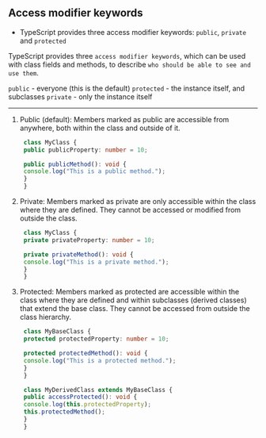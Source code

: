 ## Access modifier keywords

- TypeScript provides three access modifier keywords:
`public`, `private` and `protected`

TypeScript provides three `access modifier keywords`, which can be used with class fields and methods, to describe `who should be able to see and use them`.

`public` - everyone (this is the default)
`protected` - the instance itself, and subclasses
`private` - only the instance itself

- - - - - 

1) Public (default): Members marked as public are accessible from anywhere, both within the class and outside of it.
   ```ts
    class MyClass {
    public publicProperty: number = 10;

    public publicMethod(): void {
    console.log("This is a public method.");
    }
    }

   ```

2) Private: Members marked as private are only accessible within the class where they are defined. They cannot be accessed or modified from outside the class.
   ```ts
    class MyClass {
    private privateProperty: number = 10;

    private privateMethod(): void {
    console.log("This is a private method.");
    }
    }
   ```

3) Protected: Members marked as protected are accessible within the class where they are defined and within subclasses (derived classes) that extend the base class. They cannot be accessed from outside the class hierarchy.

   ```ts
    class MyBaseClass {
    protected protectedProperty: number = 10;

    protected protectedMethod(): void {
    console.log("This is a protected method.");
    }
    }

    class MyDerivedClass extends MyBaseClass {
    public accessProtected(): void {
    console.log(this.protectedProperty);
    this.protectedMethod();
    }
    }

   ```
   
